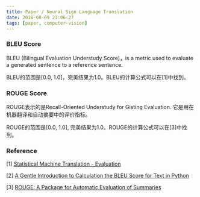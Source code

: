 ```yaml
---
title: Paper / Neural Sign Language Translation
date: 2018-08-09 23:06:27
tags: [paper, computer-vision]
---
```


### BLEU Score

BLEU (Bilingual Evaluation Understudy Score)，is a metric used to evaluate a generated sentence to a reference sentence.

BLEU的范围是[0.0, 1.0]，完美结果为1.0。BLEU的计算公式可以在[1]中找到。

### ROUGE Score

ROUGE表示的是Recall-Oriented Understudy for Gisting Evaluation. 它是用在机器翻译和自动摘要中的评价指标。

ROUGE的范围是[0.0, 1.0], 完美结果为1.0。ROUGE的计算公式可以在[3]中找到。

<!-- more -->

### Reference 

\[1\] [Statistical Machine Translation - Evaluation](http://www.statmt.org/book/slides/08-evaluation.pdf)

\[2\] [A Gentle Introduction to Calculation the BLEU Score for Text in Python](https://machinelearningmastery.com/calculate-bleu-score-for-text-python/)

\[3\] [ROUGE: A Package for Automatic Evaluation of Summaries](http://www.aclweb.org/anthology/W04-1013)